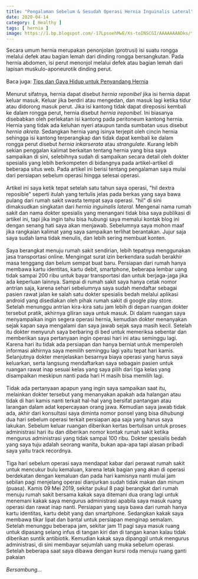 ```yaml
---
title: "Pengalaman Sebelum & Sesudah Operasi Hernia Inguinalis Lateral"
date: 2020-04-14
category: [ Healthy ]
tags: [ hernia ]
image: https://1.bp.blogspot.com/-17LpsoehMwE/Xs-toINSCGI/AAAAAAAADks/t9BwIU4ISFQqCVFYfPHILWlAT_gNZFktgCK4BGAsYHg/s1600/Hernia%2BInguinalis%2BLateral.jpg
---
```

Secara umum hernia merupakan penonjolan (protrusi) isi suatu rongga melalui defek atau bagian lemah dari dinding rongga bersangkutan. Pada hernia abdomen, isi perut menonjol melalui defek atau bagian lemah dari lapisan muskulo-aponeurotik dinding perut.<br />
<br />
Baca juga: <a href="https://www.mohamadrido.com/tips-dan-gaya-hidup-untuk-penyandang-hernia">Tips dan Gaya Hidup untuk Penyandang Hernia</a><br />
<br />
Menurut sifatnya, hernia dapat disebut <i>hernia reponibel</i> jika isi hernia dapat keluar masuk. Keluar jika berdiri atau mengedan, dan masuk lagi ketika tidur atau didorong masuk perut. Jika isi kantong tidak dapat direposisi kembali ke dalam rongga perut, hernia disebut <i>hernia ireponibel</i>. Ini biasanya disebabkan oleh perlekatan isi kantong pada peritoneum kantong hernia. Hernia yang tidak ada keluhan nyeri ataupun tanda sumbatan usus disebut <i>hernia akreta</i>. Sedangkan hernia yang isinya terjepit oleh cincin hernia sehingga isi kantong terperangkap dan tidak dapat kembali ke dalam rongga perut disebut <i>hernia inkarserata</i> atau <i>strangulate</i>. Kurang lebih sekian penggalan kalimat berkaitan tentang hernia yang bisa saya sampaikan di sini, selebihnya sudah di sampaikan secara detail oleh dokter spesialis yang lebih berkompeten di bidangnya pada artikel-artikel di beberapa situs web. Pada artikel ini berisi tentang pengalaman saya mulai dari persiapan sebelum operasi hingga selesai operasi.<br />
<br />
Artikel ini saya ketik tepat setelah satu tahun saya operasi, "hil dextra reposible" seperti itulah yang tertulis jelas pada berkas yang saya bawa pulang dari rumah sakit swasta tempat saya operasi. "hil" di sini dimaksudkan singkatan dari <i>hernia inguinalis lateral</i>. Mengenai nama rumah sakit dan nama dokter spesialis yang menangani tidak bisa saya publikasi di artikel ini, tapi jika ingin tahu bisa hubungi saya memalui kontak blog ini dengan senang hati saya akan menjawab. Sebelumnya saya mohon maaf jika rangkaian kalimat yang saya sampaikan terlihat berantakan. Jujur saja saya sudah lama tidak menulis, dan lebih sering membuat konten.<br />
<br />
Saya berangkat menuju rumah sakit sendirian, lebih tepatnya menggunakan jasa transportasi online. Mengingat surat izin berkendara sudah berakhir masa tenggang dan belum sempat buat baru. Persiapan dari rumah hanya membawa kartu identitas, kartu debit, smartphone, beberapa lembar uang tidak sampai 200 ribu untuk bayar transportasi dan untuk berjaga-jaga jika ada keperluan lainnya. Sampai di rumah sakit saya hanya cetak nomor antrian saja, karena sehari sebelumnya saya sudah mendaftar sebagai pasien rawat jalan ke salah satu dokter spesialis bedah melalui aplikasi android yang disediakan oleh pihak rumah sakit di google play store. Setelah menunggu antrian kira-kira satu jam lebih di depan ruangan dokter tersebut pratik, akhirnya giliran saya untuk masuk. Di dalam ruangan saya menyampaikan ingin segera operasi hernia, kemudian dokter menanyakan sejak kapan saya mengalami dan saya jawab sejak saya masih kecil. Setelah itu dokter menyuruh saya berbaring di bed untuk memeriksa sebentar dan memberikan saya pertanyaan ingin operasi hari ini atau seminggu lagi. Karena hari itu tidak ada persiapan dan hanya berniat untuk memperoleh informasi akhirnya saya memilih seminggu lagi yaitu tepat hari kamis. Selanjutnya dokter menjelaskan besarnya biaya operasi yang harus saya keluarkan, serta langsung mendaftarkan saya sebagain pasien untuk ruangan rawat inap sesuai kelas yang saya pilih dari tiga kelas yang disampaikan meskipun nanti pada hari H masih bisa memilih lagi.<br />
<br />
Tidak ada pertanyaan apapun yang ingin saya sampaikan saat itu, melainkan dokter tersebut yang menanyakan apakah ada halangan atau tidak di hari kamis nanti terkait hal-hal yang bersifat pantangan atau larangan dalam adat kepercayaan orang jawa. Kemudian saya jawab tidak ada, akhir dari konsultasi saya diminta nomor ponsel yang bisa dihubungi dua hari sebelum operasi terkait persiapan apa saja yang harus saya lakukan. Sebelum keluar ruangan diberikan kertas bertulisan untuk proses administrasi hari itu dan diberikan nomor kontak rumah sakit ketika mengurus administrasi yang tidak sampai 100 ribu. Dokter spesialis bedah yang saya tuju adalah seorang wanita, bukan apa-apa tapi alasan pribadi saya yaitu track recordnya.<br />
<br />
Tiga hari sebelum operasi saya mendapat kabar dari perawat rumah sakit untuk mencukur bulu kemaluan, karena letak bagian yang akan di operasi berdekatan dengan kemaluan dan pada hari kamisnya nanti mulai jam sebilan pagi menjelang operasi dianjurkan sudah tidak makan dan minum (puasa). Kamis 09 Mei 2019, sekitar pukul 8 pagi berangkat dari rumah menuju rumah sakit bersama kakak saya ditemani dua orang lagi untuk menemani kakak saya mengurus administrasi apabila saya masuk ruang operasi dan rawat inap nanti. Persiapan yang saya bawa dari rumah hanya kartu identitas, kartu debit yang dan smartphone. Sedangkan kakak saya membawa tikar lipat dan bantal untuk persiapan menginap semalam. Setelah menunggu beberapa jam, sekitar jam 11 pagi saya masuk ruang untuk dipasang selang infus di tangan kiri dan di tangan kanan kalau tidak diberikan suntik antibiotik. Kemudian kakak saya dipanggil untuk mengurus administrasi, di sini membayar sejumlah uang muka sebelum operasi. Setelah beberapa saat saya dibawa dengan kursi roda menuju ruang ganti pakaian
<br />
<br />
<i>Bersambung...</i>
